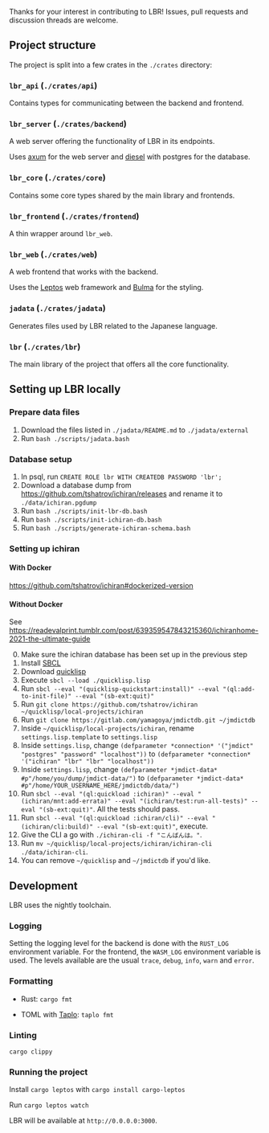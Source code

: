 Thanks for your interest in contributing to LBR! Issues, pull requests and discussion threads are welcome.


## Project structure
The project is split into a few crates in the `./crates` directory:

### `lbr_api` (`./crates/api`)
Contains types for communicating between the backend and frontend.

### `lbr_server` (`./crates/backend`)
A web server offering the functionality of LBR in its endpoints.

Uses [axum](https://docs.rs/axum) for the web server and [diesel](https://docs.rs/diesel) with postgres for the database.

### `lbr_core` (`./crates/core`)
Contains some core types shared by the main library and frontends.

### `lbr_frontend` (`./crates/frontend`)
A thin wrapper around `lbr_web`.

### `lbr_web` (`./crates/web`)
A web frontend that works with the backend.

Uses the [Leptos](https://docs.rs/leptos) web framework and [Bulma](https://bulma.io/) for the styling.

### `jadata` (`./crates/jadata`)
Generates files used by LBR related to the Japanese language.

### `lbr` (`./crates/lbr`)
The main library of the project that offers all the core functionality.


## Setting up LBR locally
### Prepare data files
1. Download the files listed in `./jadata/README.md` to `./jadata/external`
2. Run `bash ./scripts/jadata.bash`

### Database setup
1. In psql, run `CREATE ROLE lbr WITH CREATEDB PASSWORD 'lbr';`
2. Download a database dump from https://github.com/tshatrov/ichiran/releases and rename it to `./data/ichiran.pgdump`
3. Run `bash ./scripts/init-lbr-db.bash`
4. Run `bash ./scripts/init-ichiran-db.bash`
5. Run `bash ./scripts/generate-ichiran-schema.bash`

### Setting up ichiran
#### With Docker
https://github.com/tshatrov/ichiran#dockerized-version

#### Without Docker
See https://readevalprint.tumblr.com/post/639359547843215360/ichiranhome-2021-the-ultimate-guide

0. Make sure the ichiran database has been set up in the previous step
1. Install [SBCL](http://sbcl.org/)
2. Download [quicklisp](https://www.quicklisp.org/beta/)
3. Execute `sbcl --load ./quicklisp.lisp`
4. Run `sbcl --eval "(quicklisp-quickstart:install)" --eval "(ql:add-to-init-file)" --eval "(sb-ext:quit)"`
5. Run `git clone https://github.com/tshatrov/ichiran ~/quicklisp/local-projects/ichiran`
6. Run `git clone https://gitlab.com/yamagoya/jmdictdb.git ~/jmdictdb`
7. Inside `~/quicklisp/local-projects/ichiran`, rename `settings.lisp.template` to `settings.lisp`
8. Inside `settings.lisp`, change `(defparameter *connection* '("jmdict" "postgres" "password" "localhost"))` to `(defparameter *connection* '("ichiran" "lbr" "lbr" "localhost"))`
9. Inside `settings.lisp`, change `(defparameter *jmdict-data* #p"/home/you/dump/jmdict-data/")` to `(defparameter *jmdict-data* #p"/home/YOUR_USERNAME_HERE/jmdictdb/data/")`
10. Run `sbcl --eval "(ql:quickload :ichiran)" --eval "(ichiran/mnt:add-errata)" --eval "(ichiran/test:run-all-tests)" --eval "(sb-ext:quit)"`. All the tests should pass.
11. Run `sbcl --eval "(ql:quickload :ichiran/cli)" --eval "(ichiran/cli:build)" --eval "(sb-ext:quit)"`, execute.
12. Give the CLI a go with `./ichiran-cli -f "こんばんは。"`.
13. Run `mv ~/quicklisp/local-projects/ichiran/ichiran-cli ./data/ichiran-cli`.
14. You can remove `~/quicklisp` and `~/jmdictdb` if you'd like.


## Development
LBR uses the nightly toolchain.

### Logging
Setting the logging level for the backend is done with the `RUST_LOG` environment variable. For the frontend, the `WASM_LOG` environment variable is used. The levels available are the usual `trace`, `debug`, `info`, `warn` and `error`.

### Formatting

- Rust: `cargo fmt`

- TOML with [Taplo](https://taplo.tamasfe.dev/): `taplo fmt`

### Linting
`cargo clippy`

### Running the project
Install `cargo leptos` with `cargo install cargo-leptos`

Run `cargo leptos watch`

LBR will be available at `http://0.0.0.0:3000`.
